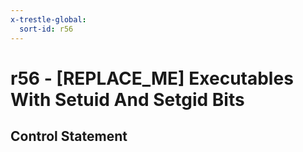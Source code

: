 ```yaml
---
x-trestle-global:
  sort-id: r56
---
```


# r56 - \[REPLACE_ME\] Executables With Setuid And Setgid Bits

## Control Statement
